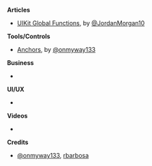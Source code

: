 
**Articles**

* [UIKit Global Functions](https://medium.com/the-traveled-ios-developers-guide/uikit-global-functions-b38250c0ed5c), by [@JordanMorgan10](https://twitter.com/JordanMorgan10)


**Tools/Controls**

* [Anchors](https://github.com/onmyway133/Anchors), by [@onmyway133](https://github.com/onmyway133)

**Business**

*

**UI/UX**

*

**Videos**

*

**Credits**

* [@onmyway133](https://github.com/onmyway133), [rbarbosa](https://github.com/rbarbosa)
